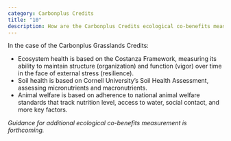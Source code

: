 ```yaml
---
category: Carbonplus Credits
title: "10"
description: How are the Carbonplus Credits ecological co-benefits measured?
---
```

In the case of the Carbonplus Grasslands Credits:

* Ecosystem health is based on the Costanza Framework, measuring its ability to maintain structure (organization) and function (vigor) over time in the face of external stress (resilience).
* Soil health is based on Cornell University’s Soil Health Assessment, assessing micronutrients and macronutrients.
* Animal welfare is based on adherence to national animal welfare standards that track nutrition level, access to water, social contact, and more key factors.


*Guidance for additional ecological co-benefits measurement is forthcoming.*